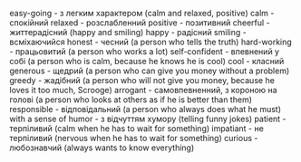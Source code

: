 easy-going - з легким характером (calm and relaxed, positive)
calm - спокійний
relaxed - розслабленний
positive - позитивний
cheerful - життерадісний (happy and smiling)
happy - радісний
smiling - всміхаючийся
honest - чесний (a person who tells the truth)
hard-working - працьовитий (a person who works a lot)
self-confident - впевнений у собі (a person who is calm, because he knows he is cool)
cool - класний
generous - щедрий (a person who can give you money without a problem)
greedy - жадібний (a person who will not give you money, because he loves it too much, Scrooge)
arrogant - самовпевненний, з короною на голові (a person who looks at others as if he is better than them)
responsible - відповідальний (a person who always does what he must)
with a sense of humor - з відчуттям хумору (telling funny jokes)
patient - терпіливий (calm when he has to wait for something)
impatiant - не терпіливий (nervous when he has to wait for something)
curious - любознавчий (always wants to know everything)